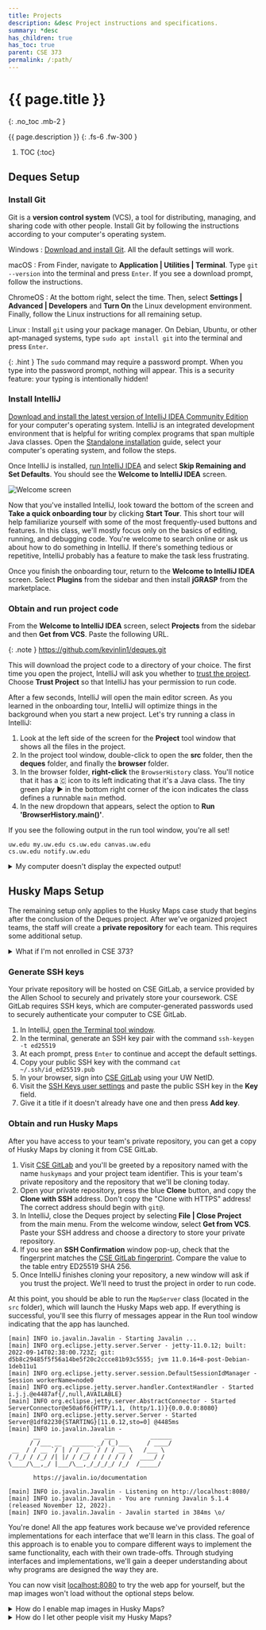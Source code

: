 ```yaml
---
title: Projects
description: &desc Project instructions and specifications.
summary: *desc
has_children: true
has_toc: true
parent: CSE 373
permalink: /:path/
---
```


# {{ page.title }}
{: .no_toc .mb-2 }

{{ page.description }}
{: .fs-6 .fw-300 }

1. TOC
{:toc}

## Deques Setup

### Install Git

Git is a **version control system** (VCS), a tool for distributing, managing, and sharing code with other people. Install Git by following the instructions according to your computer's operating system.

Windows
: [Download and install Git](https://git-scm.com/download/win). All the default settings will work.

macOS
: From Finder, navigate to **Application \| Utilities \| Terminal**. Type `git --version` into the terminal and press `Enter`. If you see a download prompt, follow the instructions.

ChromeOS
: At the bottom right, select the time. Then, select **Settings \| Advanced \| Developers** and **Turn On** the Linux development environment. Finally, follow the Linux instructions for all remaining setup.

Linux
: Install `git` using your package manager. On Debian, Ubuntu, or other apt-managed systems, type `sudo apt install git` into the terminal and press `Enter`.

{: .hint }
The `sudo` command may require a password prompt. When you type into the password prompt, nothing will appear. This is a security feature: your typing is intentionally hidden!

### Install IntelliJ

[Download and install the latest version of IntelliJ IDEA Community Edition](https://www.jetbrains.com/idea/download/) for your computer's operating system. IntelliJ is an integrated development environment that is helpful for writing complex programs that span multiple Java classes. Open the [Standalone installation](https://www.jetbrains.com/help/idea/installation-guide.html#standalone) guide, select your computer's operating system, and follow the steps.

Once IntelliJ is installed, [run IntelliJ IDEA](https://www.jetbrains.com/help/idea/run-for-the-first-time.html) and select **Skip Remaining and Set Defaults**. You should see the **Welcome to IntelliJ IDEA** screen.

![Welcome screen](https://resources.jetbrains.com/help/img/idea/2022.2/ij_welcome_window.png)

Now that you've installed IntelliJ, look toward the bottom of the screen and **Take a quick onboarding tour** by clicking **Start Tour**. This short tour will help familiarize yourself with some of the most frequently-used buttons and features. In this class, we'll mostly focus only on the basics of editing, running, and debugging code. You're welcome to search online or ask us about how to do something in IntelliJ. If there's something tedious or repetitive, IntelliJ probably has a feature to make the task less frustrating.

Once you finish the onboarding tour, return to the **Welcome to IntelliJ IDEA** screen. Select **Plugins** from the sidebar and then install **jGRASP** from the marketplace.

### Obtain and run project code

From the **Welcome to IntelliJ IDEA** screen, select **Projects** from the sidebar and then **Get from VCS**. Paste the following URL.

{: .note }
<https://github.com/kevinlin1/deques.git>

This will download the project code to a directory of your choice. The first time you open the project, IntelliJ will ask you whether to [trust the project](https://www.jetbrains.com/help/idea/project-security.html). Choose **Trust Project** so that IntelliJ has your permission to run code.

After a few seconds, IntelliJ will open the main editor screen. As you learned in the onboarding tour, IntelliJ will optimize things in the background when you start a new project. Let's try running a class in IntelliJ:

1. Look at the left side of the screen for the **Project** tool window that shows all the files in the project.
2. In the project tool window, double-click to open the **src** folder, then the **deques** folder, and finally the **browser** folder.
3. In the browser folder, **right-click** the `BrowserHistory` class. You'll notice that it has a 🇨 icon to its left indicating that it's a Java class. The tiny green play ▶️ in the bottom right corner of the icon indicates the class defines a runnable `main` method.
4. In the new dropdown that appears, select the option to **Run 'BrowserHistory.main()'**.

If you see the following output in the run tool window, you're all set!

```
uw.edu my.uw.edu cs.uw.edu canvas.uw.edu
cs.uw.edu notify.uw.edu
```

<details markdown="block">
<summary>My computer doesn't display the expected output!</summary>

If you're instead seeing a "Cannot start compiler" notification with a suggestion to configure the Project SDK. Follow the link in the notification, or from the main menu select **File \| Project Structure**. In the **Project Structure** window, open the **SDK** dropdown.

![Change the project SDK](https://resources.jetbrains.com/help/img/idea/2022.2/sdks_project_structure_project.png)

If IntelliJ detected an existing Java SDK, it will be listed under **Detected SDKs**.

- If an SDK version 11 or greater is available, select it.
- Otherwise, select **Add SDK \| Download JDK** and choose the latest from any vendor.

Click **OK** and try running `BrowserHistory` again. It should work now!
</details>

## Husky Maps Setup

The remaining setup only applies to the Husky Maps case study that begins after the conclusion of the Deques project. After we've organized project teams, the staff will create a **private repository** for each team. This requires some additional setup.

<details markdown="block">
<summary>What if I'm not enrolled in CSE 373?</summary>

From the **Welcome to IntelliJ IDEA** screen, select **Projects** from the sidebar and then **Get from VCS**. Paste the following URL.

{: .note }
<https://github.com/kevinlin1/huskymaps.git>

This obtains a public copy of Husky Maps, which doesn't allow for team collaboration.
</details>

### Generate SSH keys

Your private repository will be hosted on CSE GitLab, a service provided by the Allen School to securely and privately store your coursework. CSE GitLab requires SSH keys, which are computer-generated passwords used to securely authenticate your computer to CSE GitLab.

1. In IntelliJ, [open the Terminal tool window](https://www.jetbrains.com/help/idea/terminal-emulator.html#open-terminal).
2. In the terminal, generate an SSH key pair with the command `ssh-keygen -t ed25519`
3. At each prompt, press `Enter` to continue and accept the default settings.
4. Copy your public SSH key with the command `cat ~/.ssh/id_ed25519.pub`
5. In your browser, sign into [CSE GitLab](https://gitlab.cs.washington.edu/users/sign_in) using your UW NetID.
6. Visit the [SSH Keys user settings](https://gitlab.cs.washington.edu/-/profile/keys) and paste the public SSH key in the **Key** field.
7. Give it a title if it doesn't already have one and then press **Add key**.

### Obtain and run Husky Maps

After you have access to your team's private repository, you can get a copy of Husky Maps by cloning it from CSE GitLab.

1. Visit [CSE GitLab](https://gitlab.cs.washington.edu/) and you'll be greeted by a repository named with the name `huskymaps` and your project team identifier. This is your team's private repository and the repository that we'll be cloning today.
2. Open your private repository, press the blue **Clone** button, and copy the **Clone with SSH** address. Don't copy the "Clone with HTTPS" address! The correct address should begin with `git@`.
3. In IntelliJ, close the Deques project by selecting **File \| Close Project** from the main menu. From the welcome window, select **Get from VCS**. Paste your SSH address and choose a directory to store your private repository.
4. If you see an **SSH Confirmation** window pop-up, check that the fingerprint matches the [CSE GitLab fingerprint](https://gitlab.cs.washington.edu/help/instance_configuration). Compare the value to the table entry ED25519 SHA 256.
5. Once IntelliJ finishes cloning your repository, a new window will ask if you trust the project. We'll need to trust the project in order to run code.

At this point, you should be able to run the `MapServer` class (located in the `src` folder), which will launch the Husky Maps web app. If everything is successful, you'll see this flurry of messages appear in the Run tool window indicating that the app has launched.

```
[main] INFO io.javalin.Javalin - Starting Javalin ...
[main] INFO org.eclipse.jetty.server.Server - jetty-11.0.12; built: 2022-09-14T02:38:00.723Z; git: d5b8c29485f5f56a14be5f20c2ccce81b93c5555; jvm 11.0.16+8-post-Debian-1deb11u1
[main] INFO org.eclipse.jetty.server.session.DefaultSessionIdManager - Session workerName=node0
[main] INFO org.eclipse.jetty.server.handler.ContextHandler - Started i.j.j.@e4487af{/,null,AVAILABLE}
[main] INFO org.eclipse.jetty.server.AbstractConnector - Started ServerConnector@e50a6f6{HTTP/1.1, (http/1.1)}{0.0.0.0:8080}
[main] INFO org.eclipse.jetty.server.Server - Started Server@1df82230{STARTING}[11.0.12,sto=0] @4485ms
[main] INFO io.javalin.Javalin -
       __                  ___          ______
      / /___ __   ______ _/ (_)___     / ____/
 __  / / __ `/ | / / __ `/ / / __ \   /___ \
/ /_/ / /_/ /| |/ / /_/ / / / / / /  ____/ /
\____/\__,_/ |___/\__,_/_/_/_/ /_/  /_____/

       https://javalin.io/documentation

[main] INFO io.javalin.Javalin - Listening on http://localhost:8080/
[main] INFO io.javalin.Javalin - You are running Javalin 5.1.4 (released November 12, 2022).
[main] INFO io.javalin.Javalin - Javalin started in 384ms \o/
```

You're done! All the app features work because we've provided reference implementations for each interface that we'll learn in this class. The goal of this approach is to enable you to compare different ways to implement the same functionality, each with their own trade-offs. Through studying interfaces and implementations, we'll gain a deeper understanding about why programs are designed the way they are.

You can now visit [localhost:8080](http://localhost:8080/) to try the web app for yourself, but the map images won't load without the optional steps below.

<details markdown="block">
<summary>How do I enable map images in Husky Maps?</summary>

To see the map images, [sign up for a free MapBox account](https://account.mapbox.com/auth/signup/?route-to=%22https://account.mapbox.com/access-tokens/%22) to get an access token. Once you have your access token, in the IntelliJ toolbar, select the "MapServer" dropdown, **Edit Configurations...**, under **Environment variables** write `TOKEN=` and then paste your token. Re-run the `MapServer` class to launch the web app and enjoy the ["Ice Cream" map style by Maya Gao](https://www.mapbox.com/gallery/).
</details>

<details markdown="block">
<summary>How do I let other people visit my Husky Maps?</summary>

Running Husky Maps in IntelliJ will only allow you (or whoever is using your computer) to access the app. In order to allow anyone on the internet to use your app, we'll need to deploy it to the web.

One way to share Java apps is by distributing them as a **JAR** that bundles all your code together into a single file.

1. Open IntelliJ. From the **File** menu, select **Project Structure...** and **Artifacts** from the sidebar.
2. Press the **+** button to add a new **JAR** and select **From module with dependencies**.
3. In the pop-up window, select **MapServer** as the main class and press **OK**.
4. Edit the name from "huskymaps:jar" to "huskymaps" and press **OK** to close the project structure dialog.
5. From the **Build** menu, select **Build Artifacts** and build **huskymaps**.
6. Test your JAR by running it from the terminal. In IntelliJ, [open the terminal](https://www.jetbrains.com/help/idea/terminal-emulator.html#open-terminal), and run `TOKEN=... java -jar out/artifacts/huskymaps/huskymaps.jar`.

To deploy the app to the web, we'll share this JAR file with a web hosting provider such as [fly.io](https://fly.io/). [Fly](https://fly.io/) provides a free web hosting service where anyone can sign-up to deploy their apps to the internet at no cost (no payment method needed).

1. [Install flyctl](https://fly.io/docs/hands-on/install-flyctl/) and [sign up](https://fly.io/docs/hands-on/sign-up/).
2. Start (but don't complete!) the process for [deploying your application via Dockerfile](https://fly.io/docs/languages-and-frameworks/dockerfile/). For the app name, use the name `huskymaps-` with your UW NetID after the dash. When it asks you to deploy, don't do so just yet!
3. Open the `fly.toml` file in a text editor and set the `force_https` option to false.
4. Share your MapBox access token with fly as an app secret with the terminal command `fly secrets set TOKEN=...`.
5. Finally, deploy the app with the terminal command `fly deploy`.
</details>
